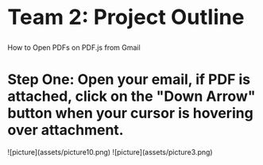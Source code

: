 <h1 style="font-size:300%;">
Team 2: Project Outline
</h1>
How to Open PDFs on PDF.js from Gmail
</h1>

<h1>
Step One: Open your email, if PDF is attached, click on the "Down Arrow" button when your cursor is hovering over attachment. 
</h1> 
![picture](assets/picture10.png) 
![picture](assets/picture3.png)
